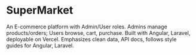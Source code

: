 # SuperMarket
An E-commerce platform with Admin/User roles. Admins manage products/orders; Users browse, cart, purchase. Built with Angular, Laravel, deployable on Vercel. Emphasizes clean data, API docs, follows style guides for Angular, Laravel.
